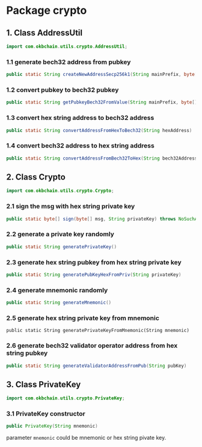 # Package crypto
## 1. Class AddressUtil

```java
import com.okbchain.utils.crypto.AddressUtil;
```

### 1.1 generate bech32 address from pubkey

```java
public static String createNewAddressSecp256k1(String mainPrefix, byte[] publickKey) throws Exception
```

### 1.2 convert pubkey to bech32 pubkey

```java
public static String getPubkeyBech32FromValue(String mainPrefix, byte[] publickKeyValue) throws Exception
```

### 1.3 convert hex string address to bech32 address 

```java
public static String convertAddressFromHexToBech32(String hexAddress)
```

### 1.4  convert  bech32 address to hex string address 

```java
public static String convertAddressFromBech32ToHex(String bech32Address)
```

## 2. Class Crypto

```java
import com.okbchain.utils.crypto.Crypto;
```

### 2.1 sign the msg with hex string private key

```java
public static byte[] sign(byte[] msg, String privateKey) throws NoSuchAlgorithmException
```

### 2.2 generate a private key randomly

```java
public static String generatePrivateKey()
```

### 2.3 generate hex string pubkey from hex string private key

```java
public static String generatePubKeyHexFromPriv(String privateKey)
```

### 2.4 generate mnemonic randomly

```java
public static String generateMnemonic()
```

### 2.5 generate hex string private key from mnemonic

```
public static String generatePrivateKeyFromMnemonic(String mnemonic)
```

### 2.6 generate bech32 validator operator address from hex string pubkey

```java
public static String generateValidatorAddressFromPub(String pubKey)
```

## 3. Class PrivateKey

```java
import com.okbchain.utils.crypto.PrivateKey;
```

### 3.1 PrivateKey constructor

```java
public PrivateKey(String mnemonic)
```

parameter `mnemonic` could be mnemonic or hex string pivate key.
